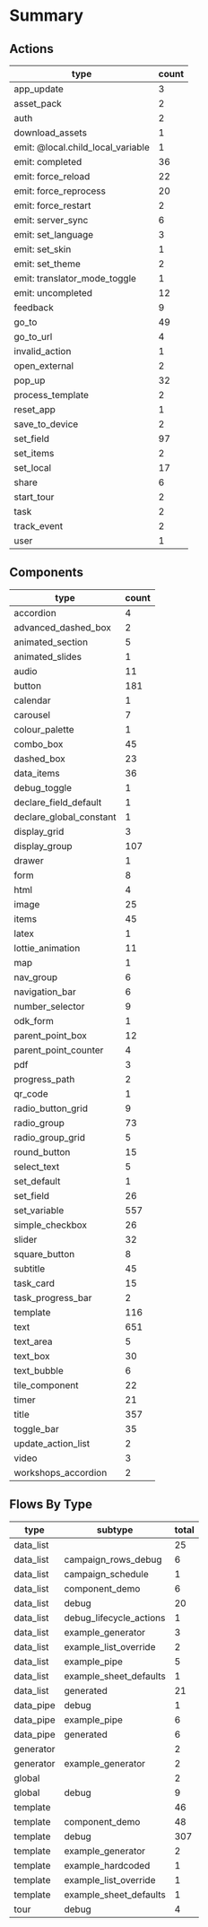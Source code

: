 # Summary

## Actions
| type | count |
| --- | --- |
| app_update | 3 |
| asset_pack | 2 |
| auth | 2 |
| download_assets | 1 |
| emit: @local.child_local_variable | 1 |
| emit: completed | 36 |
| emit: force_reload | 22 |
| emit: force_reprocess | 20 |
| emit: force_restart | 2 |
| emit: server_sync | 6 |
| emit: set_language | 3 |
| emit: set_skin | 1 |
| emit: set_theme | 2 |
| emit: translator_mode_toggle | 1 |
| emit: uncompleted | 12 |
| feedback | 9 |
| go_to | 49 |
| go_to_url | 4 |
| invalid_action | 1 |
| open_external | 2 |
| pop_up | 32 |
| process_template | 2 |
| reset_app | 1 |
| save_to_device | 2 |
| set_field | 97 |
| set_items | 2 |
| set_local | 17 |
| share | 6 |
| start_tour | 2 |
| task | 2 |
| track_event | 2 |
| user | 1 |

## Components
| type | count |
| --- | --- |
| accordion | 4 |
| advanced_dashed_box | 2 |
| animated_section | 5 |
| animated_slides | 1 |
| audio | 11 |
| button | 181 |
| calendar | 1 |
| carousel | 7 |
| colour_palette | 1 |
| combo_box | 45 |
| dashed_box | 23 |
| data_items | 36 |
| debug_toggle | 1 |
| declare_field_default | 1 |
| declare_global_constant | 1 |
| display_grid | 3 |
| display_group | 107 |
| drawer | 1 |
| form | 8 |
| html | 4 |
| image | 25 |
| items | 45 |
| latex | 1 |
| lottie_animation | 11 |
| map | 1 |
| nav_group | 6 |
| navigation_bar | 6 |
| number_selector | 9 |
| odk_form | 1 |
| parent_point_box | 12 |
| parent_point_counter | 4 |
| pdf | 3 |
| progress_path | 2 |
| qr_code | 1 |
| radio_button_grid | 9 |
| radio_group | 73 |
| radio_group_grid | 5 |
| round_button | 15 |
| select_text | 5 |
| set_default | 1 |
| set_field | 26 |
| set_variable | 557 |
| simple_checkbox | 26 |
| slider | 32 |
| square_button | 8 |
| subtitle | 45 |
| task_card | 15 |
| task_progress_bar | 2 |
| template | 116 |
| text | 651 |
| text_area | 5 |
| text_box | 30 |
| text_bubble | 6 |
| tile_component | 22 |
| timer | 21 |
| title | 357 |
| toggle_bar | 35 |
| update_action_list | 2 |
| video | 3 |
| workshops_accordion | 2 |

## Flows By Type
| type | subtype | total |
| --- | --- | --- |
| data_list |  | 25 |
| data_list | campaign_rows_debug | 6 |
| data_list | campaign_schedule | 1 |
| data_list | component_demo | 6 |
| data_list | debug | 20 |
| data_list | debug_lifecycle_actions | 1 |
| data_list | example_generator | 3 |
| data_list | example_list_override | 2 |
| data_list | example_pipe | 5 |
| data_list | example_sheet_defaults | 1 |
| data_list | generated | 21 |
| data_pipe | debug | 1 |
| data_pipe | example_pipe | 6 |
| data_pipe | generated | 6 |
| generator |  | 2 |
| generator | example_generator | 2 |
| global |  | 2 |
| global | debug | 9 |
| template |  | 46 |
| template | component_demo | 48 |
| template | debug | 307 |
| template | example_generator | 2 |
| template | example_hardcoded | 1 |
| template | example_list_override | 1 |
| template | example_sheet_defaults | 1 |
| tour | debug | 4 |